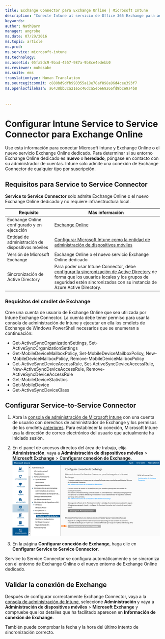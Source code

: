 ```yaml
---
title: Exchange Connector para Exchange Online | Microsoft Intune
description: "Conecte Intune al servicio de Office 365 Exchange para admitir la administración de dispositivos móviles (MDM) de Exchange ActiveSync."
keywords: 
author: NathBarn
manager: angrobe
ms.date: 07/29/2016
ms.topic: article
ms.prod: 
ms.service: microsoft-intune
ms.technology: 
ms.assetid: 05fa5dc9-9bad-4557-987a-9b8ce4edebb0
ms.reviewer: muhosabe
ms.suite: ems
translationtype: Human Translation
ms.sourcegitcommit: c880bd9dfb998355a18e78af898a96d4cee393f7
ms.openlocfilehash: a6438bb3ca21e5c46dca5ebe69266fd9bce9a4b8


---
```


# Configurar Intune Service to Service Connector para Exchange Online

Use esta información para conectar Microsoft Intune y Exchange Online o el nuevo servicio Exchange Online dedicado. Para determinar si su entorno Exchange Online dedicado es **nuevo** o **heredado**, póngase en contacto con su administrador de cuentas. Intune solo admite una conexión de Exchange Connector de cualquier tipo por suscripción.

## Requisitos para Service to Service Connector
**Service to Service Connector** solo admite Exchange Online o el nuevo Exchange Online dedicado y no requiere infraestructura local.

|Requisito|Más información|
|---------------|--------------------|
|Exchange Online configurado y en ejecución|[Exchange Online](https://technet.microsoft.com/library/jj200580.aspx) |
|Entidad de administración de dispositivos móviles| [Configurar Microsoft Intune como la entidad de administración de dispositivos móviles](prerequisites-for-enrollment.md#set-mobile-device-management-authority)|
|Versión de Microsoft Exchange|Exchange Online o el nuevo servicio Exchange Online dedicado|
|Sincronización de Active Directory|Para poder usar Intune Connector, debe [configurar la sincronización de Active Directory](/intune/get-started/start-with-a-paid-subscription-to-microsoft-intune-step-3) de forma que los usuarios locales y los grupos de seguridad estén sincronizados con su instancia de Azure Active Directory.|

### Requisitos del cmdlet de Exchange

Cree una cuenta de usuario de Exchange Online que sea utilizada por Intune Exchange Connector. La cuenta debe tener permiso para usar la consola de administración de Intune y ejecutar en ella los cmdlets de Exchange de Windows PowerShell necesarios que se enumeran a continuación:

 - Get-ActiveSyncOrganizationSettings, Set-ActiveSyncOrganizationSettings
 - Get-MobileDeviceMailboxPolicy, Set-MobileDeviceMailboxPolicy, New-MobileDeviceMailboxPolicy, Remove-MobileDeviceMailboxPolicy
 - Get-ActiveSyncDeviceAccessRule, Set-ActiveSyncDeviceAccessRule, New-ActiveSyncDeviceAccessRule, Remove-ActiveSyncDeviceAccessRule
 - Get-MobileDeviceStatistics
 - Get-MobileDevice
 - Get-ActiveSyncDeviceClass

## Configurar Service-to-Service Connector

1. Abra la [consola de administración de Microsoft Intune](http://manage.microsoft.com) con una cuenta de usuario con derechos de administrador de Exchange y los permisos de los cmdlets [anteriores](#exchange-cmdlet-requirements). Para establecer la conexión, Microsoft Intune usa la dirección de correo electrónico del usuario que actualmente ha iniciado sesión.

2.  En el panel de accesos directos del área de trabajo, elija **Administración**, vaya a **Administración de dispositivos móviles** > **Microsoft Exchange** > **Configurar conexión de Exchange**.
![Configurar la página Service to Service Connector](../media/intunesa5cservicetoserviceconnector.png)

3.  En la página **Configurar conexión de Exchange**, haga clic en **Configurar Service to Service Connector**.


Service to Service Connector se configura automáticamente y se sincroniza con el entorno de Exchange Online o el nuevo entorno de Exchange Online dedicado.

## Validar la conexión de Exchange

Después de configurar correctamente Exchange Connector, vaya a la [consola de administración de Intune](http://manage.microsoft.com), seleccione **Administración** y vaya a **Administración de dispositivos móviles** > **Microsoft Exchange** y compruebe que los detalles que ha facilitado aparecen en **Información de conexión de Exchange**.

También puede comprobar la fecha y la hora del último intento de sincronización correcto.



<!--HONumber=Sep16_HO4-->


